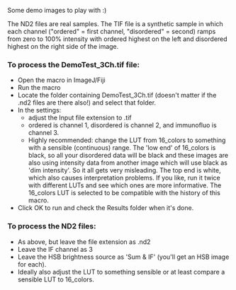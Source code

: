 Some demo images to play with :)

The ND2 files are real samples. The TIF file is a synthetic sample in which each channel ("ordered" = first channel, "disordered" = second) ramps from zero to 100% intensity with ordered highest on the left and disordered highest on the right side of the image.

### To process the DemoTest_3Ch.tif file:
- Open the macro in ImageJ/Fiji
- Run the macro
- Locate the folder containing DemoTest_3Ch.tif (doesn't matter if the .nd2 files are there also!) and select that folder.
- In the settings:
  - adjust the Input file extension to .tif
  - ordered is channel 1, disordered is channel 2, and immunofluo is channel 3.
  - Highly recommended: change the LUT from 16_colors to something with a sensible (continuous) range. The 'low end' of 16_colors is black, so all your disordered data will be black and these images are also using intensity data from another image which will use black as 'dim intensity'. So it all gets very misleading. The top end is white, which also causes interpretation problems. If you like, run it twice with different LUTs and see which ones are more informative. The 16_colors LUT is selected to be compatible with the history of this macro.
- Click OK to run and check the Results folder when it's done.

### To process the ND2 files:
- As above, but leave the file extension as .nd2
- Leave the IF channel as 3
- Leave the HSB brightness source as 'Sum & IF' (you'll get an HSB image for each).
- Ideally also adjust the LUT to something sensible or at least compare a sensible LUT to 16_colors.
